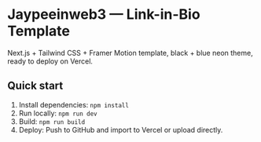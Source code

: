 # Jaypeeinweb3 — Link-in-Bio Template

Next.js + Tailwind CSS + Framer Motion template, black + blue neon theme, ready to deploy on Vercel.

## Quick start

1. Install dependencies: `npm install`
2. Run locally: `npm run dev`
3. Build: `npm run build`
4. Deploy: Push to GitHub and import to Vercel or upload directly.
